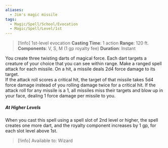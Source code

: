 ```yaml
---
aliases:
  - Jim's magic missile
tags:
  - Magic/Spell/School/Evocation
  - Magic/Spell/Level/1st
---
```

>[!info]
>1st-level evocation
>**Casting Time**: 1 action
>**Range**: 120 ft.
>**Components**: V, S, M (1 gp royalty fee)
>**Duration**: Instant

You create three twisting darts of magical force. Each dart targets a creature of your choice that you can see within range. Make a ranged spell attack for each missile. On a hit, a missile deals 2d4 force damage to its target.<br>
If the attack roll scores a critical hit, the target of that missile takes 5d4 force damage instead of you rolling damage twice for a critical hit. If the attack roll for any missile is a 1, all missiles miss their targets and blow up in your face, dealing 1 force damage per missile to you.
##### At Higher Levels
When you cast this spell using a spell slot of 2nd level or higher, the spell creates one more dart, and the royalty component increases by 1 gp, for each slot level above 1st.<br>
>[!info] Available to:
>Wizard